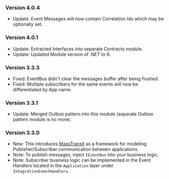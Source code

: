 ### Version 4.0.4

- Update: Event Messages will now contain Correlation Ids which may be optionally set.

### Version 4.0.1

- Update: Extracted Interfaces into separate Contracts module.
- Update: Updated Module version of .NET to 6.

### Version 3.3.3

- Fixed: EventBus didn't clear the messages buffer after being flushed.
- Fixed: Multiple subscribers for the same events will now be differentiated by App name.

### Version 3.3.1

- Update: Merged Outbox pattern into this module (separate Outbox pattern module is no more).

### Version 3.3.0

- New: This introduces [MassTransit](https://masstransit-project.com/) as a framework for modeling Publisher/Subscriber communication between applications.
- Note: To publish messages, inject `IEventBus` into your business logic.
- Note: Subscriber business logic can be implemented in the Event Handlers located in the `Application` layer under `IntegrationEventHandlers`.